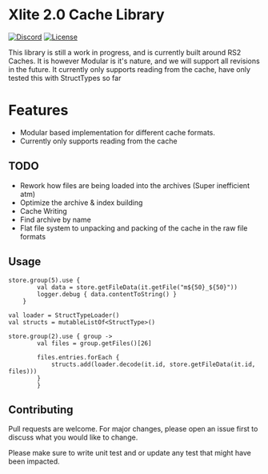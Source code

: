 # Xlite 2.0 Cache Library

[![Discord](https://img.shields.io/discord/212385463418355713?color=%237289DA&logo=Discord&logoColor=%237289DA)](https://discord.gg/3scgBkrfMG)
[![License](https://img.shields.io/github/license/xlite2/xlite)](#)

This library is still a work in progress, and is currently built around RS2 Caches. It is however Modular is it's nature, and we will support all revisions in the future.
It currently only supports reading from the cache, have only tested this with StructTypes so far

# Features
- Modular based implementation for different cache formats.
- Currently only supports reading from the cache

## TODO
- Rework how files are being loaded into the archives (Super inefficient atm)
- Optimize the archive & index building
- Cache Writing
- Find archive by name
- Flat file system to unpacking and packing of the cache in the raw file formats

## Usage

````   
store.group(5).use {
        val data = store.getFileData(it.getFile("m${50}_${50}"))
        logger.debug { data.contentToString() }
    }

val loader = StructTypeLoader()
val structs = mutableListOf<StructType>()

store.group(2).use { group ->
        val files = group.getFiles()[26]

        files.entries.forEach {
            structs.add(loader.decode(it.id, store.getFileData(it.id, files)))
        }
        }
````


## Contributing
Pull requests are welcome. For major changes, please open an issue first to discuss what you would like to change.

Please make sure to write unit test and or update any test that might have been impacted.
